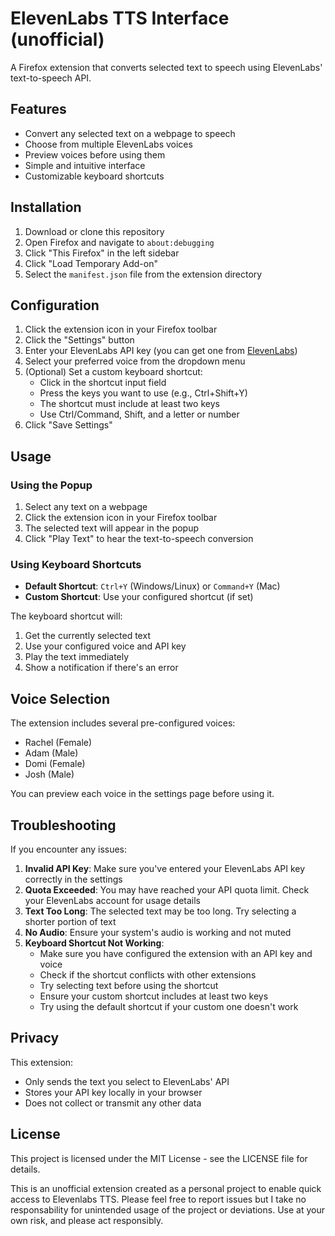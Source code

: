 # ElevenLabs TTS Interface (unofficial)

A Firefox extension that converts selected text to speech using ElevenLabs' text-to-speech API.

## Features

- Convert any selected text on a webpage to speech
- Choose from multiple ElevenLabs voices
- Preview voices before using them
- Simple and intuitive interface
- Customizable keyboard shortcuts

## Installation

1. Download or clone this repository
2. Open Firefox and navigate to `about:debugging`
3. Click "This Firefox" in the left sidebar
4. Click "Load Temporary Add-on"
5. Select the `manifest.json` file from the extension directory

## Configuration

1. Click the extension icon in your Firefox toolbar
2. Click the "Settings" button
3. Enter your ElevenLabs API key (you can get one from [ElevenLabs](https://elevenlabs.io/))
4. Select your preferred voice from the dropdown menu
5. (Optional) Set a custom keyboard shortcut:
   - Click in the shortcut input field
   - Press the keys you want to use (e.g., Ctrl+Shift+Y)
   - The shortcut must include at least two keys
   - Use Ctrl/Command, Shift, and a letter or number
6. Click "Save Settings"

## Usage

### Using the Popup
1. Select any text on a webpage
2. Click the extension icon in your Firefox toolbar
3. The selected text will appear in the popup
4. Click "Play Text" to hear the text-to-speech conversion

### Using Keyboard Shortcuts
- **Default Shortcut**: `Ctrl+Y` (Windows/Linux) or `Command+Y` (Mac)
- **Custom Shortcut**: Use your configured shortcut (if set)

The keyboard shortcut will:
1. Get the currently selected text
2. Use your configured voice and API key
3. Play the text immediately
4. Show a notification if there's an error

## Voice Selection

The extension includes several pre-configured voices:
- Rachel (Female)
- Adam (Male)
- Domi (Female)
- Josh (Male)

You can preview each voice in the settings page before using it.

## Troubleshooting

If you encounter any issues:

1. **Invalid API Key**: Make sure you've entered your ElevenLabs API key correctly in the settings
2. **Quota Exceeded**: You may have reached your API quota limit. Check your ElevenLabs account for usage details
3. **Text Too Long**: The selected text may be too long. Try selecting a shorter portion of text
4. **No Audio**: Ensure your system's audio is working and not muted
5. **Keyboard Shortcut Not Working**: 
   - Make sure you have configured the extension with an API key and voice
   - Check if the shortcut conflicts with other extensions
   - Try selecting text before using the shortcut
   - Ensure your custom shortcut includes at least two keys
   - Try using the default shortcut if your custom one doesn't work

## Privacy

This extension:
- Only sends the text you select to ElevenLabs' API
- Stores your API key locally in your browser
- Does not collect or transmit any other data

## License

This project is licensed under the MIT License - see the LICENSE file for details. 

This is an unofficial extension created as a personal project to enable quick access to Elevenlabs TTS. Please feel free to report issues but I take no responsability for unintended usage of the project or deviations. Use at your own risk, and please act responsibly.